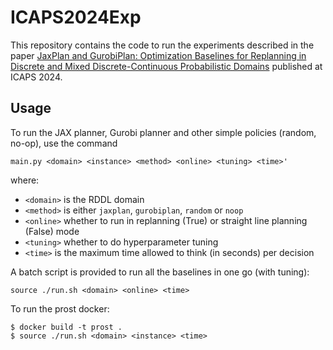 # ICAPS2024Exp

This repository contains the code to run the experiments described in the paper [JaxPlan and GurobiPlan: Optimization Baselines for Replanning in Discrete and Mixed Discrete-Continuous Probabilistic Domains](https://ojs.aaai.org/index.php/ICAPS/article/view/31480) published at ICAPS 2024.

## Usage

To run the JAX planner, Gurobi planner and other simple policies (random, no-op), use the command

```shell-session
main.py <domain> <instance> <method> <online> <tuning> <time>'
```

where:
- ``<domain>`` is the RDDL domain
- ``<method>`` is either ``jaxplan``, ``gurobiplan``, ``random`` or ``noop``
- ``<online>`` whether to run in replanning (True) or straight line planning (False) mode
- ``<tuning>`` whether to do hyperparameter tuning
- ``<time>`` is the maximum time allowed to think (in seconds) per decision

A batch script is provided to run all the baselines in one go (with tuning):

```shell-session
source ./run.sh <domain> <online> <time>
```

To run the prost docker:

```shell-session
$ docker build -t prost .
$ source ./run.sh <domain> <instance> <time>
```
